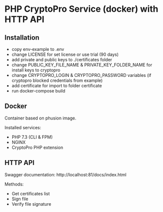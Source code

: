 # PHP CryptoPro Service (docker) with HTTP API

## Installation
* copy env-example to .env
* change LICENSE for set license or use trial (90 days)
* add private and public keys to ./certificates folder
* change PUBLIC_KEY_FILE_NAME & PRIVATE_KEY_FOLDER_NAME for install keys to cryptopro
* change CRYPTOPRO_LOGIN & CRYPTOPRO_PASSWORD variables (if cryptopro blocked credentials from example)
* add certificate for import to folder certificate
* run docker-compose build


## Docker
Container based on phusion image.

Installed services:
- PHP 7.3 (CLI & FPM)
- NGINX
- CryptoPro PHP extension

## HTTP API
Swagger documentation: http://localhost:81/docs/index.html

Methods:
- Get certificates list
- Sign file
- Verify file signature

